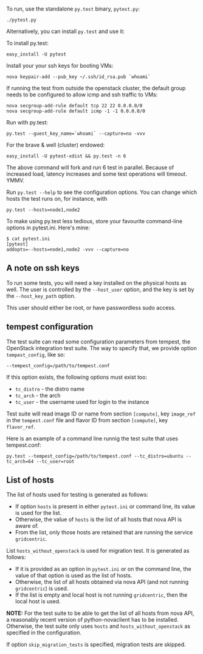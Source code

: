 To run, use the standalone `py.test` binary, `pytest.py`:

    ./pytest.py

Alternatively, you can install `py.test` and use it:

To install py.test:

    easy_install -U pytest

Install your your ssh keys for booting VMs:

    nova keypair-add --pub_key ~/.ssh/id_rsa.pub `whoami`

If running the test from outside the openstack cluster, the default
group needs to be configured to allow icmp and ssh traffic to VMs:

    nova secgroup-add-rule default tcp 22 22 0.0.0.0/0
    nova secgroup-add-rule default icmp -1 -1 0.0.0.0/0

Run with py.test:

    py.test --guest_key_name=`whoami` --capture=no -vvv

For the brave & well (cluster) endowed:

    easy_install -U pytest-xdist && py.test -n 6

The above command will fork and run 6 test in parallel. Because of increased
load, latency increases and some test operations will timeout. YMMV.

Run `py.test --help` to see the configuration options. You can change which hosts
the test runs on, for instance, with
    
    py.test --hosts=node1,node2

To make using py.test less tedious, store your favourite command-line options in
pytest.ini. Here's mine:

    $ cat pytest.ini
    [pytest]
    addopts=--hosts=node1,node2 -vvv --capture=no

A note on ssh keys
------------------

To run some tests, you will need a key installed on the physical hosts as well.
The user is controlled by the `--host_user` option, and the key is set by the
`--host_key_path` option.

This user should either be root, or have passwordless sudo access.

tempest configuration
---------------------

The test suite can read some configuration parameters from tempest, the OpenStack integration test suite.
The way to specify that, we provide option `tempest_config`, like so:

    --tempest_config=/path/to/tempest.conf

If this option exists, the following options must exist too:

* `tc_distro` - the distro name
* `tc_arch` - the arch
* `tc_user` - the username used for login to the instance

Test suite will read image ID or name from section `[compute]`, key `image_ref` in the `tempest.conf` file
and flavor ID from section `[compute]`, key `flavor_ref`.

Here is an example of a command line runnig the test suite that uses tempest.conf:

    py.test --tempest_config=/path/to/tempest.conf --tc_distro=ubuntu --tc_arch=64 --tc_user=root

List of hosts
-------------

The list of hosts used for testing is generated as follows:
* If option `hosts` is present in either `pytest.ini` or command line, its value is used
  for the list.
* Otherwise, the value of `hosts` is the list of all hosts that nova API is aware of.
* From the list, only those hosts are retained that are running the service `gridcentric`.

List `hosts_without_openstack` is used for migration test. It is generated as follows:
* If it is provided as an option in `pytest.ini` or on the command line, the value of that
  option is used as the list of hosts.
* Otherwise, the list of all hosts obtained via nova API (and not running
  `gridcentric`) is used.
* If the list is empty and local host is not running `gridcentric`, then the local
  host is used.

**NOTE:** For the test suite to be able to get the list of all hosts from nova API, a reasonably
recent version of python-novaclient has to be installed. Otherwise, the test suite only uses
`hosts` and `hosts_without_openstack` as specified in the configuration.

If option `skip_migration_tests` is specified, migration tests are skipped.
